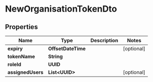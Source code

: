 

# NewOrganisationTokenDto


## Properties

| Name | Type | Description | Notes |
|------------ | ------------- | ------------- | -------------|
|**expiry** | **OffsetDateTime** |  |  [optional] |
|**tokenName** | **String** |  |  |
|**roleId** | **UUID** |  |  |
|**assignedUsers** | **List&lt;UUID&gt;** |  |  [optional] |



